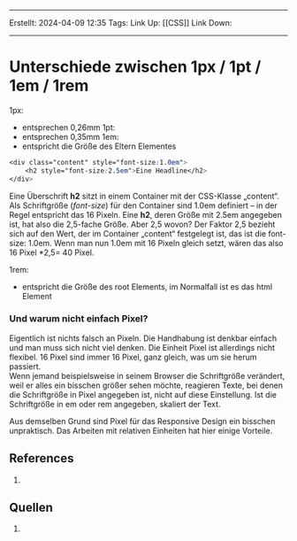 
--- 
Erstellt: 2024-04-09    12:35 
Tags: 
Link Up: [[CSS]]
Link Down:

--- 
# Unterschiede zwischen 1px / 1pt / 1em / 1rem
1px:
- entsprechen 0,26mm
1pt:
- entsprechen 0,35mm
1em:
- entspricht die Größe des Eltern Elementes
```css
<div class="content" style="font-size:1.0em"> 
	<h2 style="font-size:2.5em">Eine Headline</h2> 
</div>
```
Eine Überschrift **h2** sitzt in einem Container mit der CSS-Klasse „content“.  
Als Schriftgröße (_font-size_) für den Container sind 1.0em definiert – in der Regel entspricht das 16 Pixeln. Eine **h2**, deren Größe mit 2.5em angegeben ist, hat also die 2,5-fache Größe. Aber 2,5 wovon? Der Faktor 2,5 bezieht sich auf den Wert, der im Container „content“ festgelegt ist, das ist die font-size: 1.0em. Wenn man nun 1.0em mit 16 Pixeln gleich setzt, wären das also 16 Pixel *2,5= 40 Pixel.

1rem:
- entspricht die Größe des root Elements, im Normalfall ist es das html Element

### Und warum nicht einfach Pixel?

Eigentlich ist nichts falsch an Pixeln. Die Handhabung ist denkbar einfach und man muss sich nicht viel denken. Die Einheit Pixel ist allerdings nicht flexibel. 16 Pixel sind immer 16 Pixel, ganz gleich, was um sie herum passiert.  
Wenn jemand beispielsweise in seinem Browser die Schriftgröße verändert, weil er alles ein bisschen größer sehen möchte, reagieren Texte, bei denen die Schriftgröße in Pixel angegeben ist, nicht auf diese Einstellung. Ist die Schriftgröße in em oder rem angegeben, skaliert der Text.

Aus demselben Grund sind Pixel für das Responsive Design ein bisschen unpraktisch. Das Arbeiten mit relativen Einheiten hat hier einige Vorteile.
## References
1. 
## Quellen
1. 